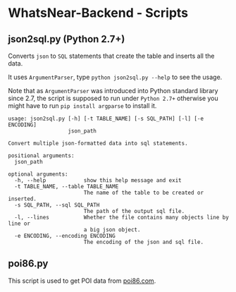 # WhatsNear-Backend - Scripts

## json2sql.py (Python 2.7+)

Converts `json` to `SQL` statements that create the table and inserts all the data. 

It uses `ArgumentParser`, type `python json2sql.py --help` to see the usage.

Note that as `ArgumentParser` was introduced into Python standard library since 2.7, 
the script is supposed to run under `Python 2.7+` otherwise you might have to run 
`pip install argparse` to install it.

```
usage: json2sql.py [-h] [-t TABLE_NAME] [-s SQL_PATH] [-l] [-e ENCODING]
                   json_path

Convert multiple json-formatted data into sql statements.

positional arguments:
  json_path

optional arguments:
  -h, --help            show this help message and exit
  -t TABLE_NAME, --table TABLE_NAME
                        The name of the table to be created or inserted.
  -s SQL_PATH, --sql SQL_PATH
                        The path of the output sql file.
  -l, --lines           Whether the file contains many objects line by line or
                        a big json object.
  -e ENCODING, --encoding ENCODING
                        The encoding of the json and sql file.
```

## poi86.py

This script is used to get POI data from [poi86.com](http://www.poi86.com).
